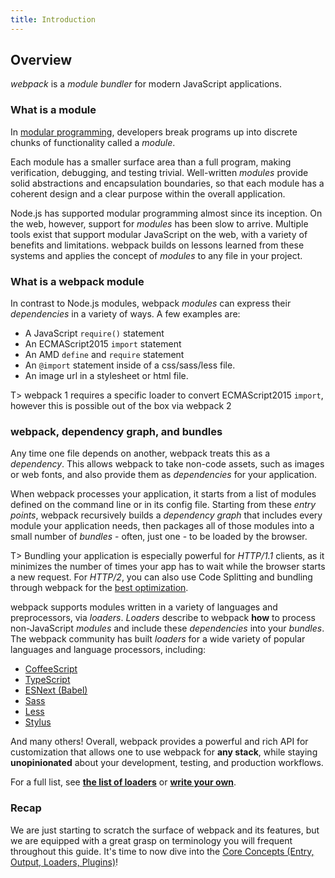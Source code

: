 ```yaml
---
title: Introduction
---
```

## Overview

*webpack* is a _module bundler_ for modern JavaScript applications.

### What is a module

In [modular programming](https://en.wikipedia.org/wiki/Modular_programming), developers break programs up into discrete chunks of functionality called a _module_.

Each module has a smaller surface area than a full program, making verification, debugging, and testing trivial. 
Well-written _modules_ provide solid abstractions and encapsulation boundaries, so that each module has a coherent design and a clear purpose within the overall application.

Node.js has supported modular programming almost since its inception. 
On the web, however, support for _modules_ has been slow to arrive.
Multiple tools exist that support modular JavaScript on the web, with a variety of benefits and limitations.
webpack builds on lessons learned from these systems and applies the concept of _modules_ to any file in your project. 

### What is a webpack module

In contrast to Node.js modules, webpack _modules_ can express their _dependencies_ in a variety of ways. A few examples are:

* A JavaScript `require()` statement
* An ECMAScript2015 `import` statement
* An AMD `define` and `require` statement
* An `@import` statement inside of a css/sass/less file.
* An image url in a stylesheet or html file. 

T> webpack 1 requires a specific loader to convert ECMAScript2015 `import`, however this is possible out of the box via webpack 2

### webpack, dependency graph, and bundles

Any time one file depends on another, webpack treats this as a _dependency_. This allows webpack to take non-code assets, such as images or web fonts, and also provide them as _dependencies_ for your application.

When webpack processes your application, it starts from a list of modules defined on the command line or in its config file.
Starting from these _entry points_, webpack recursively builds a _dependency graph_ that includes every module your application needs, then packages all of those modules into a small number of _bundles_ - often, just one - to be loaded by the browser. 

T> Bundling your application is especially powerful for *HTTP/1.1* clients, as it minimizes the number of times your app has to wait while the browser starts a new request. For *HTTP/2*, you can also use Code Splitting and bundling through webpack for the [best optimization](https://medium.com/webpack/webpack-http-2-7083ec3f3ce6#.7y5d3hz59).

webpack supports modules written in a variety of languages and preprocessors, via _loaders_. _Loaders_ describe to webpack **how** to process non-JavaScript _modules_ and include these _dependencies_ into your _bundles_.
The webpack community has built _loaders_ for a wide variety of popular languages and language processors, including:

* [CoffeeScript](http://coffeescript.org)
* [TypeScript](https://www.typescriptlang.org)
* [ESNext (Babel)](https://babeljs.io)
* [Sass](http://sass-lang.com)
* [Less](http://lesscss.org)
* [Stylus](http://stylus-lang.com)

And many others! Overall, webpack provides a powerful and rich API for customization that allows one to use webpack for **any stack**, while staying **unopinionated** about your development, testing, and production workflows. 

For a full list, see [**the list of loaders**](https://webpack.github.io/docs/list-of-loaders.html) or [**write your own**](./api/loaders).

### Recap

We are just starting to scratch the surface of webpack and its features, but we are equipped with a great grasp on terminology you will frequent throughout this guide. It's time to now dive into the [Core Concepts (Entry, Output, Loaders, Plugins)](./concepts/concepts)!

